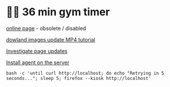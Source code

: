 # 🏋🏿 36 min gym timer

[online page](https://tobiasz-gleba.github.io/30-mingym/) - obsolete / disabled

[dowland images update MP4 tutorial](https://github.com/tobiasz-gleba/30-mingym/raw/master/docs/tutorial.mov)

[Investigate page updates](https://github.com/RWV74/36-min-gym-timer/actions)

[Install agent on the server](https://github.com/RWV74/36-min-gym-timer/settings/actions/runners/new?arch=x64&os=linux)

`bash -c 'until curl http://localhost; do echo "Retrying in 5 seconds..."; sleep 5; firefox --kiosk http://localhost'`